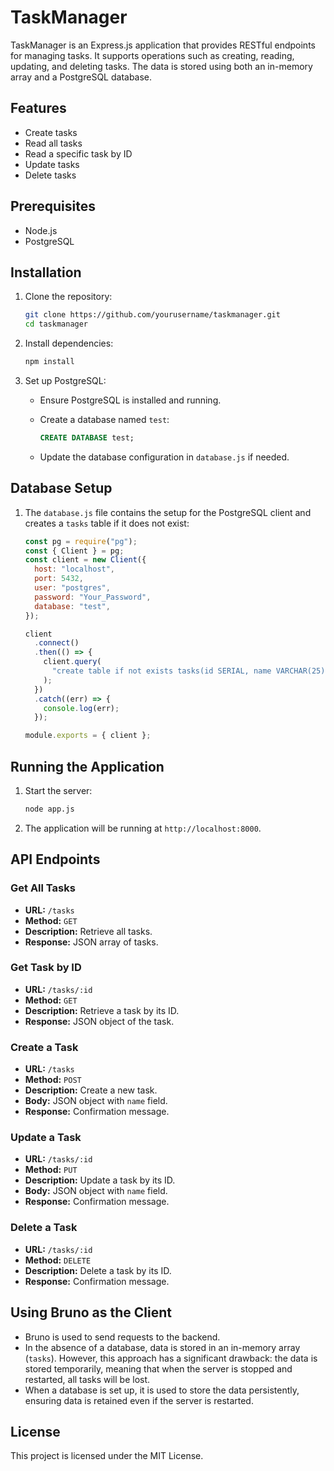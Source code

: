 # TaskManager

TaskManager is an Express.js application that provides RESTful endpoints for managing tasks. It supports operations such as creating, reading, updating, and deleting tasks. The data is stored using both an in-memory array and a PostgreSQL database.

## Features

- Create tasks
- Read all tasks
- Read a specific task by ID
- Update tasks
- Delete tasks

## Prerequisites

- Node.js
- PostgreSQL

## Installation

1. Clone the repository:

    ```bash
    git clone https://github.com/yourusername/taskmanager.git
    cd taskmanager
    ```

2. Install dependencies:

    ```bash
    npm install
    ```

3. Set up PostgreSQL:

    - Ensure PostgreSQL is installed and running.
    - Create a database named `test`:
    
      ```sql
      CREATE DATABASE test;
      ```
    - Update the database configuration in `database.js` if needed.

## Database Setup

1. The `database.js` file contains the setup for the PostgreSQL client and creates a `tasks` table if it does not exist:

    ```javascript
    const pg = require("pg");
    const { Client } = pg;
    const client = new Client({
      host: "localhost",
      port: 5432,
      user: "postgres",
      password: "Your_Password",
      database: "test",
    });

    client
      .connect()
      .then(() => {
        client.query(
          "create table if not exists tasks(id SERIAL, name VARCHAR(25) NOT NULL);"
        );
      })
      .catch((err) => {
        console.log(err);
      });

    module.exports = { client };
    ```

## Running the Application

1. Start the server:

    ```bash
    node app.js
    ```

2. The application will be running at `http://localhost:8000`.

## API Endpoints

### Get All Tasks

- **URL:** `/tasks`
- **Method:** `GET`
- **Description:** Retrieve all tasks.
- **Response:** JSON array of tasks.

### Get Task by ID

- **URL:** `/tasks/:id`
- **Method:** `GET`
- **Description:** Retrieve a task by its ID.
- **Response:** JSON object of the task.

### Create a Task

- **URL:** `/tasks`
- **Method:** `POST`
- **Description:** Create a new task.
- **Body:** JSON object with `name` field.
- **Response:** Confirmation message.

### Update a Task

- **URL:** `/tasks/:id`
- **Method:** `PUT`
- **Description:** Update a task by its ID.
- **Body:** JSON object with `name` field.
- **Response:** Confirmation message.

### Delete a Task

- **URL:** `/tasks/:id`
- **Method:** `DELETE`
- **Description:** Delete a task by its ID.
- **Response:** Confirmation message.

## Using Bruno as the Client

- Bruno is used to send requests to the backend.
- In the absence of a database, data is stored in an in-memory array (`tasks`). However, this approach has a significant drawback: the data is stored temporarily, meaning that when the server is stopped and restarted, all tasks will be lost.
- When a database is set up, it is used to store the data persistently, ensuring data is retained even if the server is restarted.

## License

This project is licensed under the MIT License.
